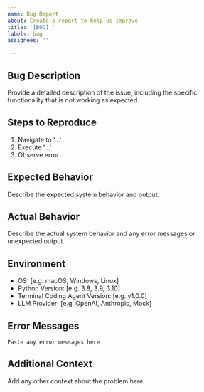 ```yaml
---
name: Bug Report
about: Create a report to help us improve
title: '[BUG] '
labels: bug
assignees: ''

---
```


## Bug Description
Provide a detailed description of the issue, including the specific functionality that is not working as expected.

## Steps to Reproduce
1. Navigate to '...'
2. Execute '...'
3. Observe error

## Expected Behavior
Describe the expected system behavior and output.

## Actual Behavior
Describe the actual system behavior and any error messages or unexpected output.

## Environment
- OS: [e.g. macOS, Windows, Linux]
- Python Version: [e.g. 3.8, 3.9, 3.10]
- Terminal Coding Agent Version: [e.g. v1.0.0]
- LLM Provider: [e.g. OpenAI, Anthropic, Mock]

## Error Messages
```
Paste any error messages here
```

## Additional Context
Add any other context about the problem here.
